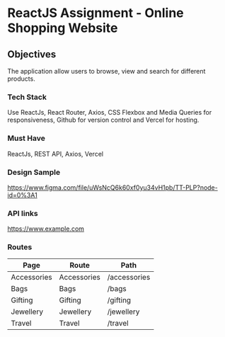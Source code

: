 # ReactJS Assignment - Online Shopping Website

## Objectives

The application allow users to browse, view and search for different products.

### Tech Stack

Use ReactJs, React Router, Axios, CSS Flexbox and Media Queries for responsiveness, Github for version control and Vercel for hosting.

### Must Have

ReactJs, REST API, Axios, Vercel

### Design Sample

https://www.figma.com/file/uWsNcQ6k60xf0yu34vH1pb/TT-PLP?node-id=0%3A1

### API links

https://www.example.com

### Routes

| Page        | Route       | Path         |
| ----------- | ----------- | ------------ |
| Accessories | Accessories | /accessories |
| Bags        | Bags        | /bags        |
| Gifting     | Gifting     | /gifting     |
| Jewellery   | Jewellery   | /jewellery   |
| Travel      | Travel      | /travel      |
